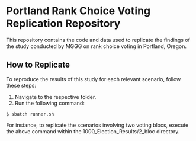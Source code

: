 # Portland Rank Choice Voting Replication Repository

This repository contains the code and data used to replicate the findings of the study conducted by MGGG on rank choice voting in Portland, Oregon.

## How to Replicate

To reproduce the results of this study for each relevant scenario, follow these steps:

1. Navigate to the respective folder.
2. Run the following command:

```console
$ sbatch runner.sh
```

For instance, to replicate the scenarios involving two voting blocs, execute the above command within the 1000_Election_Results/2_bloc directory.
